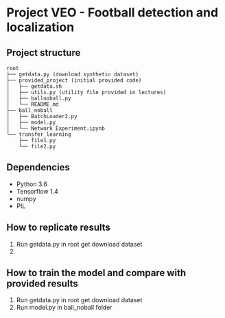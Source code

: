 # Project VEO - Football detection and localization

## Project structure

```
root
├── getdata.py (download synthetic dataset)
├── provided_project (initial provided code)
│   ├── getdata.sh
│   ├── utils.py (utility file provided in lectures)
│   ├── ballnoball.py
│   └── README.md
├── ball_noball
│   ├── BatchLoader2.py
│   ├── model.py
│   └── Network Experiment.ipynb
└── transfer_learning
    ├── file1.py
    └── file2.py
```
## Dependencies
* Python 3.6
* Tensorflow 1.4
* numpy
* PIL

## How to replicate results

1. Run getdata.py in root get download dataset
2. 

## How to train the model and compare with provided results

1. Run getdata.py in root get download dataset
2. Run model.py in ball_noball folder